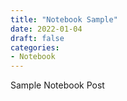 ```yaml
---
title: "Notebook Sample"
date: 2022-01-04
draft: false
categories:
- Notebook
---
```


Sample Notebook Post
